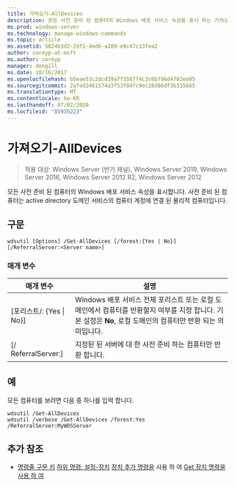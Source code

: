 ```yaml
---
title: 가져오기-AllDevices
description: 모든 사전 준비 된 컴퓨터의 Windows 배포 서비스 속성을 표시 하는 가져오기 AllDevices에 대 한 참조 문서입니다.
ms.prod: windows-server
ms.technology: manage-windows-commands
ms.topic: article
ms.assetid: 5824b3d2-2df1-4ed6-a289-e6c47c13fea2
author: coreyp-at-msft
ms.author: coreyp
manager: dongill
ms.date: 10/16/2017
ms.openlocfilehash: b5eae53c2dcd39a7f3587f4c3c6bf96d4782ea05
ms.sourcegitcommit: 2afed2461574a3f53f84fc9ec28d86df3b335685
ms.translationtype: MT
ms.contentlocale: ko-KR
ms.lasthandoff: 07/02/2020
ms.locfileid: "85935223"
---
```

# <a name="get-alldevices"></a>가져오기-AllDevices

> 적용 대상: Windows Server (반기 채널), Windows Server 2019, Windows Server 2016, Windows Server 2012 R2, Windows Server 2012

모든 사전 준비 된 컴퓨터의 Windows 배포 서비스 속성을 표시합니다. 사전 준비 된 컴퓨터는 active directory 도메인 서비스의 컴퓨터 계정에 연결 된 물리적 컴퓨터입니다.

## <a name="syntax"></a>구문
```
wdsutil [Options] /Get-AllDevices [/forest:{Yes | No}] [/ReferralServer:<Server name>]
```
### <a name="parameters"></a>매개 변수
|매개 변수|설명|
|-------|--------|
|[포리스트/: {Yes &#124; No}]|Windows 배포 서비스 전체 포리스트 또는 로컬 도메인에서 컴퓨터를 반환할지 여부를 지정 합니다. 기본 설정은 **No**, 로컬 도메인의 컴퓨터만 반환 되는 의미입니다.|
|[/ ReferralServer:<Server name>]|지정된 된 서버에 대 한 사전 준비 하는 컴퓨터만 반환 합니다.|
## <a name="examples"></a>예
모든 컴퓨터를 보려면 다음 중 하나를 입력 합니다.
```
wdsutil /Get-AllDevices
wdsutil /verbose /Get-AllDevices /forest:Yes /ReferralServer:MyWDSServer
```
## <a name="additional-references"></a>추가 참조
- [명령줄 구문 키](command-line-syntax-key.md) 
 [하위 명령: 설정-장치](subcommand-set-device.md) 
 [장치 추가 명령을](using-the-add-device-command.md) 
 사용 하 여 [Get 장치 명령을 사용 하 여](using-the-get-device-command.md)
